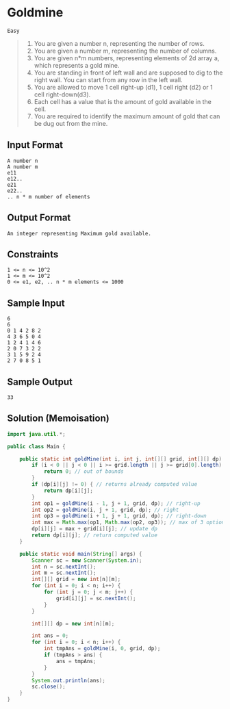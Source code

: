 # Goldmine

`Easy`

> 1. You are given a number n, representing the number of rows.
> 2. You are given a number m, representing the number of columns.
> 3. You are given n\*m numbers, representing elements of 2d array a, which represents a gold mine.
> 4. You are standing in front of left wall and are supposed to dig to the right wall. You can start from
>    any row in the left wall.
> 5. You are allowed to move 1 cell right-up (d1), 1 cell right (d2) or 1 cell right-down(d3).
> 6. Each cell has a value that is the amount of gold available in the cell.
> 7. You are required to identify the maximum amount of gold that can be dug out from the mine.

## Input Format

```
A number n
A number m
e11
e12..
e21
e22..
.. n * m number of elements
```

## Output Format

```
An integer representing Maximum gold available.
```

## Constraints

```
1 <= n <= 10^2
1 <= m <= 10^2
0 <= e1, e2, .. n * m elements <= 1000
```

## Sample Input

```
6
6
0 1 4 2 8 2
4 3 6 5 0 4
1 2 4 1 4 6
2 0 7 3 2 2
3 1 5 9 2 4
2 7 0 8 5 1
```

## Sample Output

```
33
```

## Solution (Memoisation)

```java
import java.util.*;

public class Main {

    public static int goldMine(int i, int j, int[][] grid, int[][] dp) {
        if (i < 0 || j < 0 || i >= grid.length || j >= grid[0].length) {
            return 0; // out of bounds
        }
        if (dp[i][j] != 0) { // returns already computed value
            return dp[i][j];
        }
        int op1 = goldMine(i - 1, j + 1, grid, dp); // right-up
        int op2 = goldMine(i, j + 1, grid, dp); // right
        int op3 = goldMine(i + 1, j + 1, grid, dp); // right-down
        int max = Math.max(op1, Math.max(op2, op3)); // max of 3 options
        dp[i][j] = max + grid[i][j]; // update dp
        return dp[i][j]; // return computed value
    }

    public static void main(String[] args) {
        Scanner sc = new Scanner(System.in);
        int n = sc.nextInt();
        int m = sc.nextInt();
        int[][] grid = new int[n][m];
        for (int i = 0; i < n; i++) {
            for (int j = 0; j < m; j++) {
                grid[i][j] = sc.nextInt();
            }
        }

        int[][] dp = new int[n][m];

        int ans = 0;
        for (int i = 0; i < n; i++) {
            int tmpAns = goldMine(i, 0, grid, dp);
            if (tmpAns > ans) {
                ans = tmpAns;
            }
        }
        System.out.println(ans);
        sc.close();
    }
}
```

